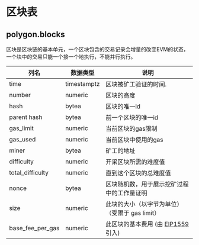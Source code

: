 # 区块表

## polygon.blocks


区块是区块链的基本单元，一个区块包含的交易记录会增量的改变EVM的状态，一个块中的交易只能一个接一个地执行，不能并行执行。

| **列名**     | **数据类型** | **说明**                                                                          |
| ------------------- | ------------ | ---------------------------------------------------------------------------------------- |
| time                | timestamptz  | 区块被矿工验证的时间.                                                       |
| number              | numeric      | 区块的高度                                                   |
| hash                | bytea        | 区块的唯一id                                                       |
| parent hash         | bytea        | 前一个区块的唯一id                                                |
| gas\_limit          | numeric      | 当前区块的gas限制                                                       |
| gas\_used           | numeric      | 当前区块中使用的gas                     |
| miner               | bytea        | 矿工的地址                                                                 |
| difficulty          | numeric      | 开采区块所需的难度值                                                    |
| total\_difficulty   | numeric      | 直到这个区块的总难度值                                           |
| nonce               | bytea        | 区块随机数，用于展示挖矿过程中的工作量证明                   |
| size                | numeric      | 此块的大小（以字节为单位）（受限于 gas limit）                                        |
| base\_fee\_per\_gas | numeric      | 此区块的基本费用 (由 [EIP1559](https://eips.ethereum.org/EIPS/eip-1559)引入) |

